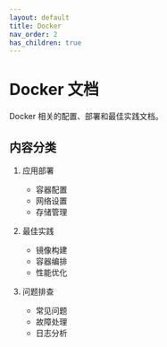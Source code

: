 ```yaml
---
layout: default
title: Docker
nav_order: 2
has_children: true
---
```


# Docker 文档

Docker 相关的配置、部署和最佳实践文档。

## 内容分类

1. 应用部署
   - 容器配置
   - 网络设置
   - 存储管理

2. 最佳实践
   - 镜像构建
   - 容器编排
   - 性能优化

3. 问题排查
   - 常见问题
   - 故障处理
   - 日志分析
